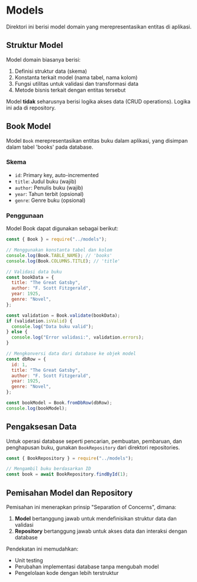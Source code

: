 # Models

Direktori ini berisi model domain yang merepresentasikan entitas di aplikasi.

## Struktur Model

Model domain biasanya berisi:

1. Definisi struktur data (skema)
2. Konstanta terkait model (nama tabel, nama kolom)
3. Fungsi utilitas untuk validasi dan transformasi data
4. Metode bisnis terkait dengan entitas tersebut

Model **tidak** seharusnya berisi logika akses data (CRUD operations). Logika ini ada di repository.

## Book Model

Model `Book` merepresentasikan entitas buku dalam aplikasi, yang disimpan dalam tabel 'books' pada database.

### Skema

- `id`: Primary key, auto-incremented
- `title`: Judul buku (wajib)
- `author`: Penulis buku (wajib)
- `year`: Tahun terbit (opsional)
- `genre`: Genre buku (opsional)

### Penggunaan

Model Book dapat digunakan sebagai berikut:

```javascript
const { Book } = require("../models");

// Menggunakan konstanta tabel dan kolom
console.log(Book.TABLE_NAME); // 'books'
console.log(Book.COLUMNS.TITLE); // 'title'

// Validasi data buku
const bookData = {
  title: "The Great Gatsby",
  author: "F. Scott Fitzgerald",
  year: 1925,
  genre: "Novel",
};

const validation = Book.validate(bookData);
if (validation.isValid) {
  console.log("Data buku valid");
} else {
  console.log("Error validasi:", validation.errors);
}

// Mengkonversi data dari database ke objek model
const dbRow = {
  id: 1,
  title: "The Great Gatsby",
  author: "F. Scott Fitzgerald",
  year: 1925,
  genre: "Novel",
};

const bookModel = Book.fromDbRow(dbRow);
console.log(bookModel);
```

## Pengaksesan Data

Untuk operasi database seperti pencarian, pembuatan, pembaruan, dan penghapusan buku, gunakan `BookRepository` dari direktori repositories.

```javascript
const { BookRepository } = require("../models");

// Mengambil buku berdasarkan ID
const book = await BookRepository.findById(1);
```

## Pemisahan Model dan Repository

Pemisahan ini menerapkan prinsip "Separation of Concerns", dimana:

1. **Model** bertanggung jawab untuk mendefinisikan struktur data dan validasi
2. **Repository** bertanggung jawab untuk akses data dan interaksi dengan database

Pendekatan ini memudahkan:

- Unit testing
- Perubahan implementasi database tanpa mengubah model
- Pengelolaan kode dengan lebih terstruktur
